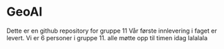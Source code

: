 # GeoAI
Dette er en github repository for gruppe 11
Vår første innlevering i faget er levert.
Vi er 6 personer i gruppe 11.
alle møtte opp til timen idag
lalalala